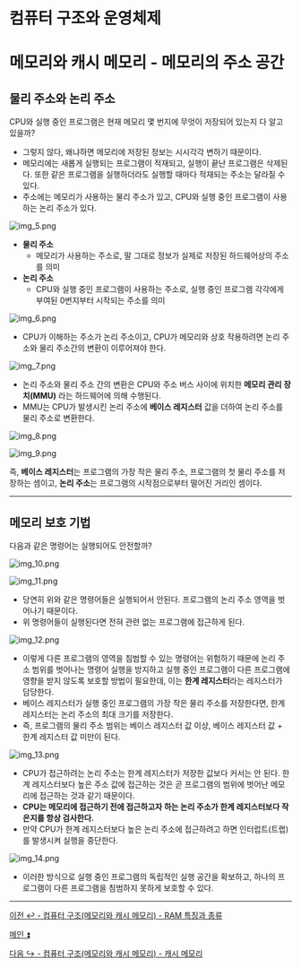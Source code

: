 # 컴퓨터 구조와 운영체제

# 메모리와 캐시 메모리 - 메모리의 주소 공간

## 물리 주소와 논리 주소

CPU와 실행 중인 프로그램은 현재 메모리 몇 번지에 무엇이 저장되어 있는지 다 알고 있을까?

- 그렇지 않다, 왜냐하면 메모리에 저장된 정보는 시시각각 변하기 때문이다.
- 메모리에는 새롭게 실행되는 프로그램이 적재되고, 실행이 끝난 프로그램은 삭제된다. 또한 같은 프로그램을 실행하더라도 실행할 때마다 적재되는 주소는 달라질 수 있다.
- 주소에는 메모리가 사용하는 물리 주소가 있고, CPU와 실행 중인 프로그램이 사용하는 논리 주소가 있다.

![img_5.png](image/img_5.png)

- **물리 주소**
  - 메모리가 사용하는 주소로, 말 그대로 정보가 실제로 저장된 하드웨어상의 주소를 의미
- **논리 주소**
  - CPU와 실행 중인 프로그램이 사용하는 주소로, 실행 중인 프로그램 각각에게 부여된 0번지부터 시작되는 주소를 의미

![img_6.png](image/img_6.png)

- CPU가 이해하는 주소가 논리 주소이고, CPU가 메모리와 상호 작용하려면 논리 주소와 물리 주소간의 변환이 이루어져야 한다.

![img_7.png](image/img_7.png)

- 논리 주소와 물리 주소 간의 변환은 CPU와 주소 버스 사이에 위치한 **메모리 관리 장치(MMU)** 라는 하드웨어에 의해 수행된다.
- MMU는 CPU가 발생시킨 논리 주소에 **베이스 레지스터** 값을 더하여 논리 주소를 물리 주소로 변환한다.

![img_8.png](image/img_8.png)

![img_9.png](image/img_9.png)

즉, **베이스 레지스터**는 프로그램의 가장 작은 물리 주소, 프로그램의 첫 물리 주소를 저장하는 셈이고, **논리 주소**는 프로그램의 시작점으로부터 떨어진 거리인 셈이다.

---

## 메모리 보호 기법

다음과 같은 명령어는 실행되어도 안전할까?

![img_10.png](image/img_10.png)

![img_11.png](image/img_11.png)

- 당연히 위와 같은 명령어들은 실행되어서 안된다. 프로그램의 논리 주소 영역을 벗어나기 때문이다.
- 위 명령어들이 실행된다면 전혀 관련 없는 프로그램에 접근하게 된다.

![img_12.png](image/img_12.png)

- 이렇게 다른 프로그램의 영역을 침범할 수 있는 명령어는 위험하기 때문에 논리 주소 범위를 벗어나는 명령어 실행을 방지하고 실행 중인 프로그램이 다른 프로그램에 영향을
    받지 않도록 보호할 방법이 필요한데, 이는 **한계 레지스터**라는 레지스터가 담당한다.
- 베이스 레지스터가 실행 중인 프로그램의 가장 작은 물리 주소를 저장한다면, 한계 레지스터는 논리 주소의 최대 크기를 저장한다.
- 즉, 프로그램의 물리 주소 범위는 베이스 레지스터 값 이상, 베이스 레지스터 값 + 한계 레지스터 값 미만이 된다.

![img_13.png](image/img_13.png)

- CPU가 접근하려는 논리 주소는 한계 레지스터가 저장한 값보다 커서는 안 된다. 한계 레지스터보다 높은 주소 값에 접근하는 것은 곧 프로그램의 범위에 벗어난
    메모리에 접근하는 것과 같기 때문이다.
- **CPU는 메모리에 접근하기 전에 접근하고자 하는 논리 주소가 한계 레지스터보다 작은지를 항상 검사한다.**
- 만약 CPU가 한계 레지스터보다 높은 논리 주소에 접근하려고 하면 인터럽트(트랩)를 발생시켜 실행을 중단한다.

![img_14.png](image/img_14.png)

- 이러한 방식으로 실행 중인 프로그램의 독립적인 실행 공간을 확보하고, 하나의 프로그램이 다른 프로그램을 침범하지 못하게 보호할 수 있다.

---

[이전 ↩️ - 컴퓨터 구조(메모리와 캐시 메모리) - RAM 특징과 종류]()

[메인 ⏫](https://github.com/genesis12345678/TIL/blob/main/cs/Main.md)

[다음 ↪️ - 컴퓨터 구조(메모리와 캐시 메모리) - 캐시 메모리]()